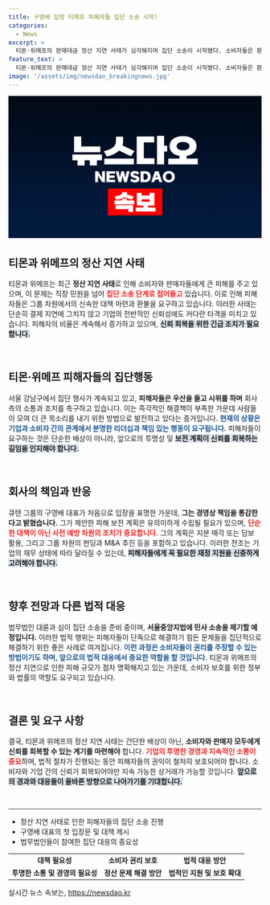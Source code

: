 ```yaml
---
title: 구영배 입장 티메프 피해자들 집단 소송 시작!
categories:
  - News
excerpt: >
  티몬·위메프의 판매대금 정산 지연 사태가 심각해지며 집단 소송이 시작됐다. 소비자들은 환불과 대책 마련을 촉구하며 우산 시위를 벌였고, 큐텐 대표는 책임을 통감하며 문제 해결 방안을 제시했지만 즉각적인 피해 보전은 불가능할 것으로 보인다.
feature_text: >
  티몬·위메프의 판매대금 정산 지연 사태가 심각해지며 집단 소송이 시작됐다. 소비자들은 환불과 대책 마련을 촉구하며 우산 시위를 벌였고, 큐텐 대표는 책임을 통감하며 문제 해결 방안을 제시했지만 즉각적인 피해 보전은 불가능할 것으로 보인다.
image: '/assets/img/newsdao_breakingnews.jpg'
---
```


<p><img src="/assets/img/newsdao_breakingnews.jpg" alt="ontimetimes 속보" /></p>

<h2 data-ke-size="size26">티몬과 위메프의 정산 지연 사태</h2>

<p data-ke-size="size16">티몬과 위메프는 최근 <b>정산 지연 사태</b>로 인해 소비자와 판매자들에게 큰 피해를 주고 있으며, 이 문제는 직장 민원을 넘어 <b><span style="color: #ee2323;">집단 소송 단계로 접어들고</span></b> 있습니다. 이로 인해 피해자들은 그룹 차원에서의 신속한 대책 마련과 환불을 요구하고 있습니다. 이러한 사태는 단순히 결제 지연에 그치지 않고 기업의 전반적인 신뢰성에도 커다란 타격을 미치고 있습니다. 피해자의 비율은 계속해서 증가하고 있으며, <b><span style="background-color: #21538527;">신뢰 회복을 위한 긴급 조치가 필요합니다.</span></b></p>

<p data-ke-size="size16">&nbsp;</p>

<h2 data-ke-size="size26">티몬·위메프 피해자들의 집단행동</h2>

<p data-ke-size="size16">서울 강남구에서 집단 행사가 계속되고 있고, <b>피해자들은 우산을 들고 시위를 하며</b> 회사 측의 소통과 조치를 촉구하고 있습니다. 이는 즉각적인 해결책이 부족한 가운데 사람들이 모여 더 큰 목소리를 내기 위한 방법으로 발전하고 있다는 증거입니다. <b><span style="color: #1a5490;">현재의 상황은 기업과 소비자 간의 관계에서 분명한 리더십과 책임 있는 행동이 요구됩니다.</span></b> 피해자들이 요구하는 것은 단순한 배상이 아니라, 앞으로의 투명성 및 <b><span style="background-color: #21538527;">보전 계획이 신뢰를 회복하는 길임을 인지해야 합니다.</span></b></p>

<p data-ke-size="size16">&nbsp;</p>

<h2 data-ke-size="size26">회사의 책임과 반응</h2>

<p data-ke-size="size16">큐텐 그룹의 구영배 대표가 처음으로 입장을 표명한 가운데, <b>그는 경영상 책임을 통감한다고 밝혔습니다.</b> 그가 제안한 피해 보전 계획은 유의미하게 수립될 필요가 있으며, <b><span style="color: #ee2323;">단순한 대책이 아닌 사전 예방 차원의 조치가 중요합니다.</span></b> 그의 계획은 지분 매각 또는 담보 활용, 그리고 그룹 차원의 펀딩과 M&A 추진 등을 포함하고 있습니다. 이러한 전조는 기업의 재무 상태에 따라 달라질 수 있는데, <b><span style="background-color: #21538527;">피해자들에게 꼭 필요한 재정 지원을 신중하게 고려해야 합니다.</span></b></p>

<p data-ke-size="size16">&nbsp;</p>

<h2 data-ke-size="size26">향후 전망과 다른 법적 대응</h2>

<p data-ke-size="size16">법무법인 대륜과 심이 집단 소송을 준비 중이며, <b>서울중앙지법에 민사 소송을 제기할 예정입니다.</b> 이러한 법적 행위는 피해자들이 단독으로 해결하기 힘든 문제들을 집단적으로 해결하기 위한 좋은 사례로 여겨집니다. <b><span style="color: #1a5490;">이런 과정은 소비자들이 권리를 주장할 수 있는 방법이기도 하며, 앞으로의 법적 대응에서 중요한 역할을 할 것입니다.</span></b> 티몬과 위메프의 정산 지연으로 인한 피해 규모가 점차 명확해지고 있는 가운데, 소비자 보호를 위한 정부와 법률의 역할도 요구되고 있습니다.</p>

<p data-ke-size="size16">&nbsp;</p>

<h2 data-ke-size="size26">결론 및 요구 사항</h2>

<p data-ke-size="size16">결국, 티몬과 위메프의 정산 지연 사태는 간단한 배상이 아닌, <b>소비자와 판매자 모두에게 신뢰를 회복할 수 있는 계기를 마련해야</b> 합니다. <b><span style="color: #ee2323;">기업의 투명한 경영과 지속적인 소통이 중요</span></b>하며, 법적 절차가 진행되는 동안 피해자들의 권익이 철저히 보호되어야 합니다. 소비자와 기업 간의 신뢰가 회복되어야만 지속 가능한 상거래가 가능할 것입니다. <b><span style="background-color: #21538527;">앞으로의 경과와 대응들이 올바른 방향으로 나아가기를 기대합니다.</span></b></p>

<p data-ke-size="size16">&nbsp;</p>

<hr style="height:1px;border:none;color:#333;background-color:#333;"/>

<ul>
    <li>정산 지연 사태로 인한 피해자들의 집단 소송 진행</li>
    <li>구영배 대표의 첫 입장문 및 대책 제시</li>
    <li>법무법인들이 참여한 집단 대응의 중요성</li>
</ul>

<table>
    <tr>
        <td style="text-align: center; height: 17px;"><b>대책 필요성</b></td>
        <td style="text-align: center; height: 17px;"><b>소비자 권리 보호</b></td>
        <td style="text-align: center; height: 17px;"><b>법적 대응 방안</b></td>
    </tr>
    <tr>
        <td style="text-align: center; height: 17px;"><b>투명한 소통 및 경영의 필요성</b></td>
        <td style="text-align: center; height: 17px;"><b>정산 문제 해결 방안</b></td>
        <td style="text-align: center; height: 17px;"><b>법적인 지원 및 보호 확대</b></td>
    </tr>
</table>
실시간 뉴스 속보는, <a href="https://newsdao.kr" rel="dofollow">https://newsdao.kr</a>


